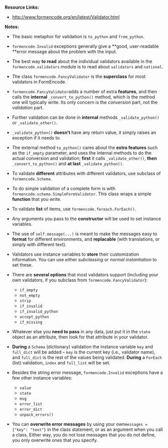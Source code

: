 **Resource Links:**

- http://www.formencode.org/en/latest/Validator.html

**Notes:**

- The basic metaphor for validation is `to_python` and `from_python`.

- `formencode.Invalid` exceptions generally give a **good, user-readable **error message about the problem with the input. 

-  The best way **to read** about the individual validators available in the `formencode.validators` module is to read about `validators` and `national`.

- The class `formencode.FancyValidator` is the **superclass** for most validators in FormEncode.

- `formencode.FancyValidator`adds a number of extra **features**, and then calls the **internal** `_convert_to_python()` method, which is the method one will typically write.
Its only concern is the *conversion* part, not the *validation* part.

- Further validation can be done in **internal** methods `_validate_python()` or `_validate_other()`.

- `_validate_python()` **doesn’t** have any return value, it simply raises an exception if it needs to.

- The external method `to_python()` cares about the **extra features** such as the `if_empty` parameter, and uses the internal methods to do the actual conversion and validation;
**first** it calls `_validate_other()`,
**then** `_convert_to_python()`
and **at last** `_validate_python()`.

- To validate **different** attributes with different validators, use subclass of `formencode.Schema`.

- To do simple validation of a complete form is with `formencode.schema.SimpleFormValidator`. This class wraps a simple **function** that you write.

- To validate **list** of items, use `formencode.foreach.ForEach()`.

- Any arguments you pass to the **constructor** will be used to set instance variables.

- The use of `self.message(...)` is meant to make the messages easy to **format** for different environments, and **replacable** (with translations, or simply with different text).

- Validators use instance variables to **store** their customization information. You can use either *subclassing* or *normal instantiation* to set these.

- There are **several options** that most validators support (including your own validators, if you subclass from `formencode.FancyValidator`):
	- `if_empty`
	- `not_empty`
	- `strip`
	- `if_invalid`
	- `if_invalid_python`
	- `accept_python`
	- `if_missing`
	
- Whatever else you **need to pass** in any data, just put it in the `state` object as an attribute, then look for that attribute in your validator.

- **During** a `Schema` (dictionary) validation the instance variable `key` and `full_dict` will be added – `key` is the current key (i.e., validator name), and `full_dict` is the rest of the values being validated.
**During** a `ForEach` (list) validation, `index` and `full_list` will be set.

- Besides the string error message, `formencode.Invalid` exceptions have a few other instance variables:
	- `value`
	- `state`
	- `msg`
	- `error_list`
	- `error_dict`
	- `unpack_errors()`
	
- You can **overwrite error messages** by using your own`messages = {"key": "text"}` in the class statement, or as an argument when you call a class. Either way, you do not lose messages that you do not define, you only overwrite ones that you specify.